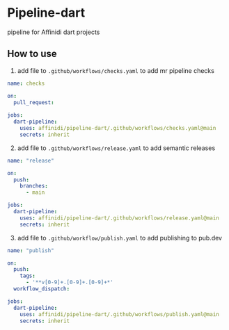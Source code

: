 # Pipeline-dart

pipeline for Affinidi dart projects

## How to use

1. add file to `.github/workflows/checks.yaml` to add mr pipeline checks

```yaml
name: checks

on: 
  pull_request:
     
jobs:
  dart-pipeline:
    uses: affinidi/pipeline-dart/.github/workflows/checks.yaml@main
    secrets: inherit
```

2. add file to `.github/workflows/release.yaml` to add semantic releases

```yaml
name: "release"

on:
  push:
    branches:
      - main

jobs:
  dart-pipeline:
    uses: affinidi/pipeline-dart/.github/workflows/release.yaml@main
    secrets: inherit
```

3. add file to `.github/workflow/publish.yaml` to add publishing to pub.dev

```yaml
name: "publish"

on:
  push:
    tags:
      - '**v[0-9]+.[0-9]+.[0-9]+*'
  workflow_dispatch:

jobs:
  dart-pipeline:
    uses: affinidi/pipeline-dart/.github/workflows/publish.yaml@main
    secrets: inherit
```
